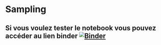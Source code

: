 # Sampling
## Si vous voulez tester le notebook vous pouvez accéder au lien binder [![Binder](https://mybinder.org/badge_logo.svg)](https://mybinder.org/v2/gh/nevermind78/Sampling/main)

